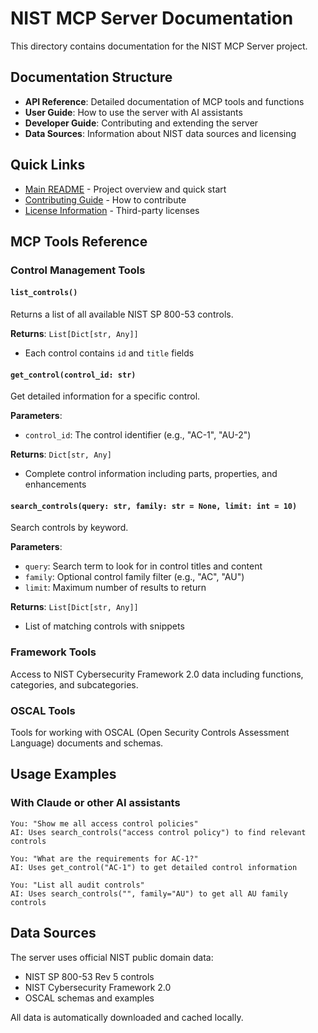 # NIST MCP Server Documentation

This directory contains documentation for the NIST MCP Server project.

## Documentation Structure

- **API Reference**: Detailed documentation of MCP tools and functions
- **User Guide**: How to use the server with AI assistants
- **Developer Guide**: Contributing and extending the server
- **Data Sources**: Information about NIST data sources and licensing

## Quick Links

- [Main README](../README.md) - Project overview and quick start
- [Contributing Guide](../CONTRIBUTING.md) - How to contribute
- [License Information](../THIRD_PARTY_LICENSES/) - Third-party licenses

## MCP Tools Reference

### Control Management Tools

#### `list_controls()`
Returns a list of all available NIST SP 800-53 controls.

**Returns**: `List[Dict[str, Any]]`
- Each control contains `id` and `title` fields

#### `get_control(control_id: str)`
Get detailed information for a specific control.

**Parameters**:
- `control_id`: The control identifier (e.g., "AC-1", "AU-2")

**Returns**: `Dict[str, Any]`
- Complete control information including parts, properties, and enhancements

#### `search_controls(query: str, family: str = None, limit: int = 10)`
Search controls by keyword.

**Parameters**:
- `query`: Search term to look for in control titles and content
- `family`: Optional control family filter (e.g., "AC", "AU")
- `limit`: Maximum number of results to return

**Returns**: `List[Dict[str, Any]]`
- List of matching controls with snippets

### Framework Tools

Access to NIST Cybersecurity Framework 2.0 data including functions, categories, and subcategories.

### OSCAL Tools

Tools for working with OSCAL (Open Security Controls Assessment Language) documents and schemas.

## Usage Examples

### With Claude or other AI assistants

```
You: "Show me all access control policies"
AI: Uses search_controls("access control policy") to find relevant controls

You: "What are the requirements for AC-1?"
AI: Uses get_control("AC-1") to get detailed control information

You: "List all audit controls"
AI: Uses search_controls("", family="AU") to get all AU family controls
```

## Data Sources

The server uses official NIST public domain data:
- NIST SP 800-53 Rev 5 controls
- NIST Cybersecurity Framework 2.0
- OSCAL schemas and examples

All data is automatically downloaded and cached locally.